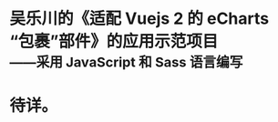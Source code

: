 # 吴乐川的《适配 Vuejs 2 的 eCharts “包裹”部件》的应用示范项目<br><small>——采用 JavaScript 和 Sass 语言编写</small>

<link rel="stylesheet" href="../../../../node_modules/@wulechuan/css-stylus-markdown-themes/源代码/发布的源代码/文章排版与配色方案集/层叠样式表/wulechuan-styles-for-html-via-markdown--vscode.default.min.css">



# 待详。
